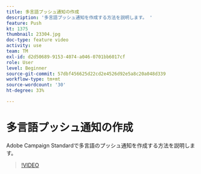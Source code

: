 ```yaml
---
title: 多言語プッシュ通知の作成
description: '多言語プッシュ通知を作成する方法を説明します。 '
feature: Push
kt: 1375
thumbnail: 23304.jpg
doc-type: feature video
activity: use
team: TM
exl-id: d2d50689-9153-4074-a046-0701bb6017cf
role: User
level: Beginner
source-git-commit: 57dbf456625d22cd2e4526d92e5a8c20a048d339
workflow-type: tm+mt
source-wordcount: '30'
ht-degree: 33%

---
```


# 多言語プッシュ通知の作成

Adobe Campaign Standardで多言語のプッシュ通知を作成する方法を説明します。

>[!VIDEO](https://video.tv.adobe.com/v/23304?quality=12)
